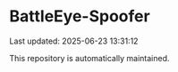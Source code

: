 # BattleEye-Spoofer

Last updated: 2025-06-23 13:31:12

This repository is automatically maintained.
